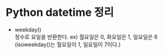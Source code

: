 # Python datetime 정리


- weekday()  
정수로 요일을 반환한다. ex) 월요일은 0, 화요일은 1, 일요일은 6  
(isoweekday()는 월요일이 1, 일요일이 7이다.)